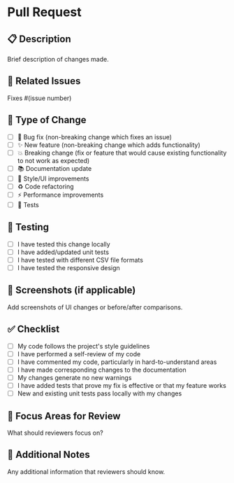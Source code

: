 # Pull Request

## 📋 Description
Brief description of changes made.

## 🔗 Related Issues
Fixes #(issue number)

## 🚀 Type of Change
- [ ] 🐛 Bug fix (non-breaking change which fixes an issue)
- [ ] ✨ New feature (non-breaking change which adds functionality)
- [ ] 💥 Breaking change (fix or feature that would cause existing functionality to not work as expected)
- [ ] 📚 Documentation update
- [ ] 🎨 Style/UI improvements
- [ ] ♻️ Code refactoring
- [ ] ⚡ Performance improvements
- [ ] 🧪 Tests

## 🧪 Testing
- [ ] I have tested this change locally
- [ ] I have added/updated unit tests
- [ ] I have tested with different CSV file formats
- [ ] I have tested the responsive design

## 📸 Screenshots (if applicable)
Add screenshots of UI changes or before/after comparisons.

## ✅ Checklist
- [ ] My code follows the project's style guidelines
- [ ] I have performed a self-review of my code
- [ ] I have commented my code, particularly in hard-to-understand areas
- [ ] I have made corresponding changes to the documentation
- [ ] My changes generate no new warnings
- [ ] I have added tests that prove my fix is effective or that my feature works
- [ ] New and existing unit tests pass locally with my changes

## 🎯 Focus Areas for Review
What should reviewers focus on?

## 📝 Additional Notes
Any additional information that reviewers should know.
